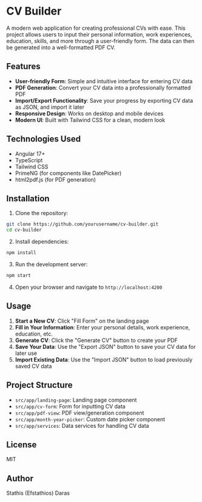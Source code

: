 # CV Builder

A modern web application for creating professional CVs with ease. This project allows users to input their personal information, work experiences, education, skills, and more through a user-friendly form. The data can then be generated into a well-formatted PDF CV.

## Features

- **User-friendly Form**: Simple and intuitive interface for entering CV data
- **PDF Generation**: Convert your CV data into a professionally formatted PDF
- **Import/Export Functionality**: Save your progress by exporting CV data as JSON, and import it later
- **Responsive Design**: Works on desktop and mobile devices
- **Modern UI**: Built with Tailwind CSS for a clean, modern look

## Technologies Used

- Angular 17+
- TypeScript
- Tailwind CSS
- PrimeNG (for components like DatePicker)
- html2pdf.js (for PDF generation)

## Installation

1. Clone the repository:
```bash
git clone https://github.com/yourusername/cv-builder.git
cd cv-builder
```

2. Install dependencies:
```bash
npm install
```

3. Run the development server:
```bash
npm start
```

4. Open your browser and navigate to `http://localhost:4200`

## Usage

1. **Start a New CV**: Click "Fill Form" on the landing page
2. **Fill in Your Information**: Enter your personal details, work experience, education, etc.
3. **Generate CV**: Click the "Generate CV" button to create your PDF
4. **Save Your Data**: Use the "Export JSON" button to save your CV data for later use
5. **Import Existing Data**: Use the "Import JSON" button to load previously saved CV data

## Project Structure

- `src/app/landing-page`: Landing page component
- `src/app/cv-form`: Form for inputting CV data
- `src/app/pdf-view`: PDF view/generation component
- `src/app/month-year-picker`: Custom date picker component
- `src/app/services`: Data services for handling CV data

## License

MIT

## Author

Stathis (Efstathios) Daras
